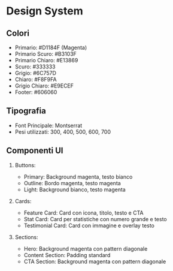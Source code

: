 # Design System

## Colori
- Primario: #D1184F (Magenta)
- Primario Scuro: #B3103F
- Primario Chiaro: #E13869
- Scuro: #333333
- Grigio: #6C757D
- Chiaro: #F8F9FA
- Grigio Chiaro: #E9ECEF
- Footer: #606060

## Tipografia
- Font Principale: Montserrat
- Pesi utilizzati: 300, 400, 500, 600, 700

## Componenti UI
1. Buttons:
   - Primary: Background magenta, testo bianco
   - Outline: Bordo magenta, testo magenta
   - Light: Background bianco, testo magenta

2. Cards:
   - Feature Card: Card con icona, titolo, testo e CTA
   - Stat Card: Card per statistiche con numero grande e testo
   - Testimonial Card: Card con immagine e overlay testo

3. Sections:
   - Hero: Background magenta con pattern diagonale
   - Content Section: Padding standard
   - CTA Section: Background magenta con pattern diagonale
